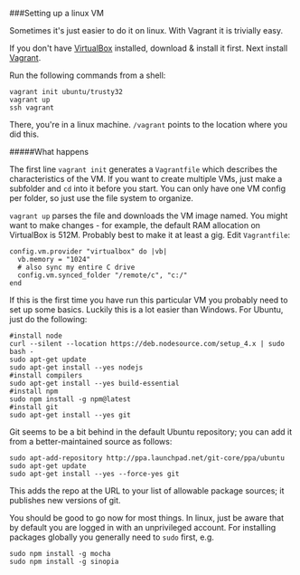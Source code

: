 ###Setting up a linux VM

Sometimes it's just easier to do it on linux. With Vagrant it is trivially easy.

If you don't have [VirtualBox](https://www.virtualbox.org/wiki/Downloads) installed, download & install it first.
Next install [Vagrant](https://www.vagrantup.com/downloads.html).

Run the following commands from a shell:

	vagrant init ubuntu/trusty32
    vagrant up
    ssh vagrant

There, you're in a linux machine. `/vagrant` points to the location where you did this.

#####What happens

The first line `vagrant init` generates a `Vagrantfile` which describes the characteristics of the VM. If you want to create multiple VMs, just make a subfolder and `cd` into it before you start. You can only have one VM config per folder, so just use the file system to organize.

`vagrant up` parses the file and downloads the VM image named. You might want to make changes - for example, the default RAM allocation on VirtualBox is 512M. Probably best to make it at least a gig. Edit `Vagrantfile`:

    config.vm.provider "virtualbox" do |vb|
      vb.memory = "1024"
	  # also sync my entire C drive
      config.vm.synced_folder "/remote/c", "c:/"
    end

If this is the first time you have run this particular VM you probably need to set up some basics. Luckily this is a lot easier than Windows. For Ubuntu, just do the following:

    #install node
    curl --silent --location https://deb.nodesource.com/setup_4.x | sudo bash -
	sudo apt-get update
	sudo apt-get install --yes nodejs
    #install compilers
	sudo apt-get install --yes build-essential
    #install npm
    sudo npm install -g npm@latest
    #install git 
    sudo apt-get install --yes git

Git seems to be a bit behind in the default Ubuntu repository; you can add it from a better-maintained source as follows:

    sudo apt-add-repository http://ppa.launchpad.net/git-core/ppa/ubuntu
    sudo apt-get update
    sudo apt-get install --yes --force-yes git

This adds the repo at the URL to your list of allowable package sources; it publishes new versions of git.

You should be good to go now for most things. In linux, just be aware that by default you are logged in with an unprivileged account. For installing packages globally you generally need to `sudo` first, e.g.

    sudo npm install -g mocha
    sudo npm install -g sinopia
